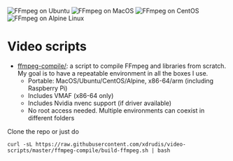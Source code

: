 ![FFmpeg on Ubuntu](https://github.com/xdrudis/video-scripts/workflows/FFmpeg%20on%20Ubuntu/badge.svg)
![FFmpeg on MacOS](https://github.com/xdrudis/video-scripts/workflows/FFmpeg%20on%20MacOS/badge.svg)
![FFmpeg on CentOS](https://github.com/xdrudis/video-scripts/workflows/FFmpeg%20on%20CentOS/badge.svg)
![FFmpeg on Alpine Linux](https://github.com/xdrudis/video-scripts/workflows/FFmpeg%20on%20Alpine%20Linux/badge.svg)

# Video scripts

* [ffmpeg-compile/](ffmpeg-compile): a script to compile FFmpeg and libraries from scratch. My goal is to have a repeatable environment in all the boxes I use.
   - Portable: MacOS/Ubuntu/CentOS/Alpine, x86-64/arm (including Raspberry Pi)
   - Includes VMAF (x86-64 only)
   - Includes Nvidia nvenc support (if driver available)
   - No root access needed. Multiple environments can coexist in different folders

Clone the repo or just do
```
curl -sL https://raw.githubusercontent.com/xdrudis/video-scripts/master/ffmpeg-compile/build-ffmpeg.sh | bash
```
